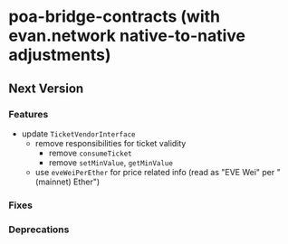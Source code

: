 # poa-bridge-contracts (with evan.network native-to-native adjustments)

## Next Version
### Features
- update `TicketVendorInterface`
  + remove responsibilities for ticket validity
    * remove `consumeTicket`
    * remove `setMinValue`, `getMinValue`
  + use `eveWeiPerEther` for price related info (read as "EVE Wei" per "(mainnet) Ether")

### Fixes
### Deprecations

